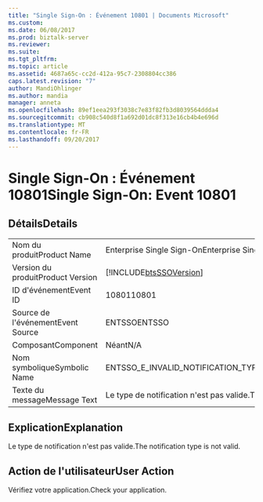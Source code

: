 ```yaml
---
title: "Single Sign-On : Événement 10801 | Documents Microsoft"
ms.custom: 
ms.date: 06/08/2017
ms.prod: biztalk-server
ms.reviewer: 
ms.suite: 
ms.tgt_pltfrm: 
ms.topic: article
ms.assetid: 4687a65c-cc2d-412a-95c7-2308804cc386
caps.latest.revision: "7"
author: MandiOhlinger
ms.author: mandia
manager: anneta
ms.openlocfilehash: 89ef1eea293f3038c7e83f82fb3d8039564ddda4
ms.sourcegitcommit: cb908c540d8f1a692d01dc8f313e16cb4b4e696d
ms.translationtype: MT
ms.contentlocale: fr-FR
ms.lasthandoff: 09/20/2017
---
```

# <a name="single-sign-on-event-10801"></a><span data-ttu-id="264e1-102">Single Sign-On : Événement 10801</span><span class="sxs-lookup"><span data-stu-id="264e1-102">Single Sign-On: Event 10801</span></span>
## <a name="details"></a><span data-ttu-id="264e1-103">Détails</span><span class="sxs-lookup"><span data-stu-id="264e1-103">Details</span></span>  
  
|||  
|-|-|  
|<span data-ttu-id="264e1-104">Nom du produit</span><span class="sxs-lookup"><span data-stu-id="264e1-104">Product Name</span></span>|<span data-ttu-id="264e1-105">Enterprise Single Sign-On</span><span class="sxs-lookup"><span data-stu-id="264e1-105">Enterprise Single Sign-On</span></span>|  
|<span data-ttu-id="264e1-106">Version du produit</span><span class="sxs-lookup"><span data-stu-id="264e1-106">Product Version</span></span>|[!INCLUDE[btsSSOVersion](../includes/btsssoversion-md.md)]|  
|<span data-ttu-id="264e1-107">ID d'événement</span><span class="sxs-lookup"><span data-stu-id="264e1-107">Event ID</span></span>|<span data-ttu-id="264e1-108">10801</span><span class="sxs-lookup"><span data-stu-id="264e1-108">10801</span></span>|  
|<span data-ttu-id="264e1-109">Source de l'événement</span><span class="sxs-lookup"><span data-stu-id="264e1-109">Event Source</span></span>|<span data-ttu-id="264e1-110">ENTSSO</span><span class="sxs-lookup"><span data-stu-id="264e1-110">ENTSSO</span></span>|  
|<span data-ttu-id="264e1-111">Composant</span><span class="sxs-lookup"><span data-stu-id="264e1-111">Component</span></span>|<span data-ttu-id="264e1-112">Néant</span><span class="sxs-lookup"><span data-stu-id="264e1-112">N/A</span></span>|  
|<span data-ttu-id="264e1-113">Nom symbolique</span><span class="sxs-lookup"><span data-stu-id="264e1-113">Symbolic Name</span></span>|<span data-ttu-id="264e1-114">ENTSSO_E_INVALID_NOTIFICATION_TYPE</span><span class="sxs-lookup"><span data-stu-id="264e1-114">ENTSSO_E_INVALID_NOTIFICATION_TYPE</span></span>|  
|<span data-ttu-id="264e1-115">Texte du message</span><span class="sxs-lookup"><span data-stu-id="264e1-115">Message Text</span></span>|<span data-ttu-id="264e1-116">Le type de notification n'est pas valide.</span><span class="sxs-lookup"><span data-stu-id="264e1-116">The notification type is not valid.</span></span>|  
  
## <a name="explanation"></a><span data-ttu-id="264e1-117">Explication</span><span class="sxs-lookup"><span data-stu-id="264e1-117">Explanation</span></span>  
 <span data-ttu-id="264e1-118">Le type de notification n'est pas valide.</span><span class="sxs-lookup"><span data-stu-id="264e1-118">The notification type is not valid.</span></span>  
  
## <a name="user-action"></a><span data-ttu-id="264e1-119">Action de l'utilisateur</span><span class="sxs-lookup"><span data-stu-id="264e1-119">User Action</span></span>  
 <span data-ttu-id="264e1-120">Vérifiez votre application.</span><span class="sxs-lookup"><span data-stu-id="264e1-120">Check your application.</span></span>